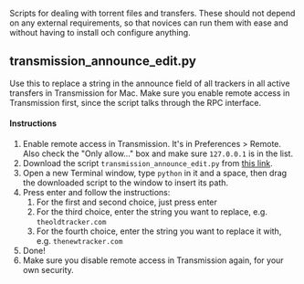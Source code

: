 Scripts for dealing with torrent files and transfers. These should not depend on any external requirements, so that novices can run them with ease and without having to install och configure anything.

transmission_announce_edit.py
-----------------------------
Use this to replace a string in the announce field of all trackers in all active transfers in Transmission for Mac. Make sure you enable remote access in Transmission first, since the script talks through the RPC interface.

#### Instructions

1. Enable remote access in Transmission. It's in Preferences > Remote. Also check the "Only allow…" box and make sure `127.0.0.1` is in the list. 
2. Download the script `transmission_announce_edit.py` from [this link](https://raw.githubusercontent.com/alvaray/torrent/master/transmission_announce_edit.py).
3. Open a new Terminal window, type `python` in it and a space, then drag the downloaded script to the window to insert its path.
4. Press enter and follow the instructions:
    1. For the first and second choice, just press enter
    2. For the third choice, enter the string you want to replace, e.g. `theoldtracker.com`
    3. For the fourth choice, enter the string you want to replace it with, e.g. `thenewtracker.com`
5. Done!
6. Make sure you disable remote access in Transmission again, for your own security.
